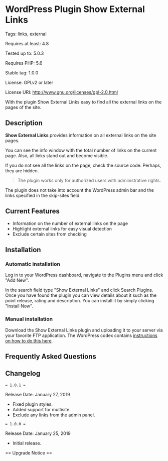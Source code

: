 # WordPress Plugin Show External Links

Tags: links, external

Requires at least: 4.8

Tested up to: 5.0.3

Requires PHP: 5.6

Stable tag: 1.0.0

License: GPLv2 or later

License URI: http://www.gnu.org/licenses/gpl-2.0.html

With the plugin Show External Links easy to find all the external links on the pages of the site.

## Description

**Show External Links** provides information on all external links on the site pages.

You can see the info window with the total number of links on the current page. Also, all links stand out and become visible.

If you do not see all the links on the page, check the source code. Perhaps, they are hidden.

>The plugin works only for authorized users with administrative rights.

The plugin does not take into account the WordPress admin bar and the links specified in the skip-sites field.

## Current Features

- Information on the number of external links on the page
- Highlight external links for easy visual detection
- Exclude certain sites from checking

## Installation

### Automatic installation

Log in to your WordPress dashboard, navigate to the Plugins menu and click "Add New".

In the search field type "Show External Links" and click Search Plugins. Once you have found the plugin you can view details about it such as the point release, rating and description. You can install it by simply clicking "Install Now".

### Manual installation

Download the Show External Links plugin and uploading it to your server via your favorite FTP application. The WordPress codex contains [instructions on how to do this here](https://codex.wordpress.org/Managing_Plugins#Manual_Plugin_Installation).

## Frequently Asked Questions

## Changelog

`= 1.0.1 =`

Release Date: January 27, 2019

* Fixed plugin styles.
* Added support for multisite.
* Exclude any links from the admin panel.

`= 1.0.0 =`

Release Date: January 25, 2019

* Initial release.

== Upgrade Notice ==
